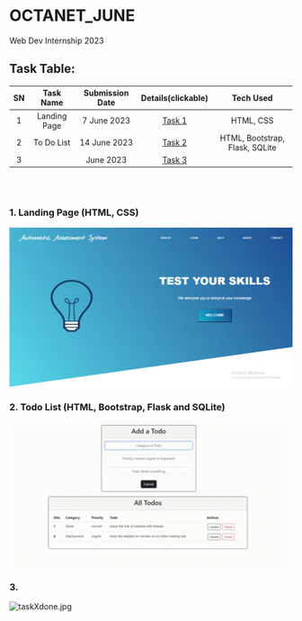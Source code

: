 # OCTANET_JUNE
Web Dev Internship 2023

## Task Table:
| SN | Task Name | Submission Date | Details(clickable) | Tech Used |
| :---: | :---: | :---: | :---: | :---: |
| 1 | Landing Page | 7 June 2023 | [Task 1](https://github.com/Rahullkumr/OCTANET_JUNE/blob/main/Task_assigned/Task%201.pdf) | HTML, CSS |
| 2 | To Do List | 14 June 2023 | [Task 2](https://github.com/Rahullkumr/OCTANET_JUNE/blob/main/Task_assigned/Task%202.pdf) | HTML, Bootstrap, Flask, SQLite |
| 3 |  | June 2023 | [Task 3](https://github.com/Rahullkumr/OCTANET_JUNE/blob/main/Task_assigned/Task3.pdf) |  |
 
<br><br>
### 1. Landing Page (HTML, CSS)
![Task1_LandingPage](Task1_LandingPage/lp.png)<br>

### 2. Todo List (HTML, Bootstrap, Flask and SQLite)
![](https://github.com/Rahullkumr/OCTANET_JUNE/blob/main/Task2_ToDoList/todo.gif)<br>

### 3. 
![taskXdone.jpg]()<br>
